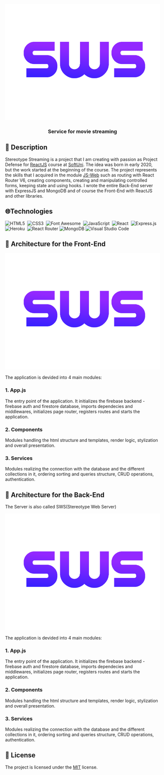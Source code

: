 
<p align="center">
<img src="https://github.com/VAPY05/Steretype-Streaming/blob/main/assets/logo-back-end.png">
</p>
<h3 align="center">Service for movie streaming</h3>

## 📒 Description
Stereotype Streaming is a project that I am creating with passion as Project Defense for [ReactJS](https://softuni.bg/trainings/3727/reactjs-june-2022) course at [SoftUni](https://softuni.bg/). The idea was born in early 2020, but the work started at the beginning of the course. The project represents the skills that I acquired in the module [JS-Web](https://softuni.bg/modules/122/js-web/1307) such as routing with React Router V6, creating components, creating and manipulating controlled forms, keeping state and using hooks. I wrote the entire Back-End server with ExpressJS and MongoDB and of course the Front-End with ReactJS and other libraries.

## 🌐Technologies
  
![HTML5](https://img.shields.io/badge/html5-%23E34F26.svg?style=for-the-flat&logo=html5&logoColor=white)&nbsp;
![CSS3](https://img.shields.io/badge/css3-%231572B6.svg?style=for-the-flat&logo=css3&logoColor=white)&nbsp;
![Font Awesome](https://img.shields.io/badge/Font%20Awesome-528DD7?style=for-the-flat&logo=fontawesome&logoColor=white)&nbsp;
![JavaScript](https://img.shields.io/badge/Javascript-a57f1c.svg?&style=flat&logo=javascript&logoColor=%23F7DF1E)&nbsp;
![React](https://img.shields.io/badge/react-%2320232a.svg?style=for-the-flat&logo=react&logoColor=%2361DAFB)&nbsp;
![Express.js](https://img.shields.io/badge/express.js-%23404d59.svg?style=for-the-flat&logo=express&logoColor=%2361DAFB)&nbsp;
![Heroku](https://img.shields.io/badge/heroku-%23430098.svg?style=for-the-flat&logo=heroku&logoColor=white)&nbsp;
![React Router](https://img.shields.io/badge/React_Router-CA4245?style=for-the-flat&logo=react-router&logoColor=white)
![MongoDB](https://img.shields.io/badge/MongoDB-%234ea94b.svg?style=for-the-flat&logo=mongodb&logoColor=white)
![Visual Studio Code](https://img.shields.io/badge/Visual%20Studio%20Code-0078d7.svg?style=for-the-flat&logo=visual-studio-code&logoColor=white)


## 🧱 Architecture for the Front-End

<p align="center">
<img src="https://github.com/VAPY05/Steretype-Streaming/blob/main/assets/logo-back-end.png">
</p>

The application is devided into 4 main modules:
### 1. App.js
  The entry point of the application. It initializes the firebase backend - firebase auth and firestore database, imports dependecies and middlewares, initializes page router, registers routes and starts the application.
### 2. Components
  Modules handling the html structure and templates, render logic, stylization and overall presentation.
### 3. Services 
  Modules realizing the connection with the database and the different collections in it, ordering sorting and queries structure, CRUD operations, authentication.

## 🧱 Architecture for the Back-End

The Server is also called SWS(Stereotype Web Server)

<p align="center">
<img src="https://github.com/VAPY05/Steretype-Streaming/blob/main/assets/logo-back-end.png">
</p>

The application is devided into 4 main modules:
### 1. App.js
  The entry point of the application. It initializes the firebase backend - firebase auth and firestore database, imports dependecies and middlewares, initializes page router, registers routes and starts the application.
### 2. Components
  Modules handling the html structure and templates, render logic, stylization and overall presentation.
### 3. Services 
  Modules realizing the connection with the database and the different collections in it, ordering sorting and queries structure, CRUD operations, authentication.

## 📑 License
The project is licensed under the [MIT](https://github.com/Sirmov/Mimega/blob/main/LICENSE) license.
